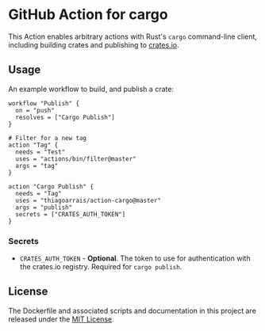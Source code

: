 # GitHub Action for cargo

This Action enables arbitrary actions with Rust's `cargo` command-line client, including building crates and publishing to [crates.io](https://crates.io/).

## Usage

An example workflow to build, and publish a crate:

```hcl
workflow "Publish" {
  on = "push"
  resolves = ["Cargo Publish"]
}

# Filter for a new tag
action "Tag" {
  needs = "Test"
  uses = "actions/bin/filter@master"
  args = "tag"
}

action "Cargo Publish" {
  needs = "Tag"
  uses = "thiagoarrais/action-cargo@master"
  args = "publish"
  secrets = ["CRATES_AUTH_TOKEN"]
}
```

### Secrets

* `CRATES_AUTH_TOKEN` - **Optional**. The token to use for authentication with the crates.io registry. Required for `cargo publish`.

## License

The Dockerfile and associated scripts and documentation in this project are released under the [MIT License](LICENSE).
